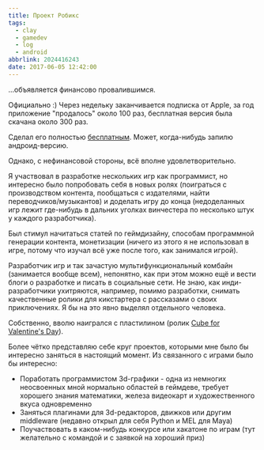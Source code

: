```yaml
---
title: Проект Робикс
tags:
  - clay
  - gamedev
  - log
  - android
abbrlink: 2024416243
date: 2017-06-05 12:42:00
---
```

...объявляется финансово провалившимся.

Официально :) Через недельку заканчивается подписка от Apple, за год приложение "продалось" около 100 раз, бесплатная версия была скачана около 300 раз.

Сделал его полностью [бесплатным](https://itunes.apple.com/us/app/robix/id1144211295?mt=8). Может, когда-нибудь запилю андроид-версию.

Однако, с нефинансовой стороны, всё вполне удовлетворительно. 

Я участвовал в разработке нескольких игр как программист, но интересно было попробовать себя в новых ролях (поиграться с производством контента, пообщаться с издателями, найти переводчиков/музыкантов) и доделать игру до конца (недоделанных игр лежит где-нибудь в дальних уголках винчестера по несколько штук у каждого разработчика).

Был стимул начитаться статей по геймдизайну, способам программной генерации контента, монетизации (ничего из этого я не использовал в игре, потому что изучал всё уже после того, как занимался игрой).

Разработчик игр и так зачастую мультифункциональный комбайн (занимается вообще всем), непонятно, как при этом можно ещё и вести блоги о разработке и писать в социальные сети. Не знаю, как инди-разработчики ухитряются, например, помимо разработки, снимать качественные ролики для кикстартера с рассказами о своих приключениях. Я бы на это явно выделял отдельного человека.

Собственно, вволю наигрался с пластилином (ролик [Cube for Valentine's Day](https://www.youtube.com/watch?v=zmUfasLvWkM)).

Более чётко представляю себе круг проектов, которыми мне было бы интересно заняться в настоящий момент. Из связанного с играми было бы интересно:

- Поработать программистом 3d-графики - одна из немногих неосвоенных мной нормально областей в геймдеве, требует хорошего знания математики, железа видеокарт и художественного вкуса одновременно
- Заняться плагинами для 3d-редакторов, движков или другим middleware (недавно открыл для себя Python и MEL для Maya)
- Поучаствовать в каком-нибудь конкурсе или хакатоне по играм (тут желательно с командой и с заявкой на хороший приз)